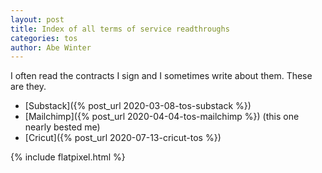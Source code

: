 ```yaml
---
layout: post
title: Index of all terms of service readthroughs
categories: tos
author: Abe Winter
---
```


I often read the contracts I sign and I sometimes write about them.
These are they.

* [Substack]({% post_url 2020-03-08-tos-substack %})
* [Mailchimp]({% post_url 2020-04-04-tos-mailchimp %}) (this one nearly bested me)
* [Cricut]({% post_url 2020-07-13-cricut-tos %})

{% include flatpixel.html %}
